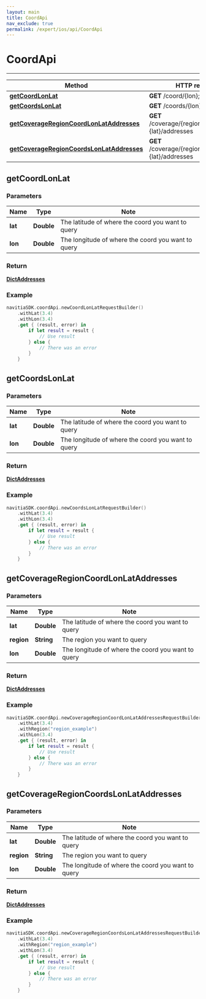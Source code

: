 ```yaml
---
layout: main
title: CoordApi
nav_exclude: true
permalink: /expert/ios/api/CoordApi
---
```


# CoordApi

---

Method | HTTP request
------------- | -------------
[**getCoordLonLat**](#getCoordLonLat) | **GET** /coord/{lon};{lat}/
[**getCoordsLonLat**](#getCoordsLonLat) | **GET** /coords/{lon};{lat}/
[**getCoverageRegionCoordLonLatAddresses**](#getCoverageRegionCoordLonLatAddresses) | **GET** /coverage/{region}/coord/{lon};{lat}/addresses
[**getCoverageRegionCoordsLonLatAddresses**](#getCoverageRegionCoordsLonLatAddresses) | **GET** /coverage/{region}/coords/{lon};{lat}/addresses

## **getCoordLonLat**

### Parameters

Name | Type | Note
---- | ---- | ----
**lat** | **Double**|  The latitude of where the coord you want to query 
**lon** | **Double**|  The longitude of where the coord you want to query 

### Return
[**DictAddresses**](../model/DictAddresses)


### Example
```swift
navitiaSDK.coordApi.newCoordLonLatRequestBuilder()
    .withLat(3.4)
    .withLon(3.4)
    .get { (result, error) in
        if let result = result {
            // Use result
        } else {
            // There was an error
        }
    }
```

## **getCoordsLonLat**

### Parameters

Name | Type | Note
---- | ---- | ----
**lat** | **Double**|  The latitude of where the coord you want to query 
**lon** | **Double**|  The longitude of where the coord you want to query 

### Return
[**DictAddresses**](../model/DictAddresses)


### Example
```swift
navitiaSDK.coordApi.newCoordsLonLatRequestBuilder()
    .withLat(3.4)
    .withLon(3.4)
    .get { (result, error) in
        if let result = result {
            // Use result
        } else {
            // There was an error
        }
    }
```

## **getCoverageRegionCoordLonLatAddresses**

### Parameters

Name | Type | Note
---- | ---- | ----
**lat** | **Double**|  The latitude of where the coord you want to query 
**region** | **String**|  The region you want to query 
**lon** | **Double**|  The longitude of where the coord you want to query 

### Return
[**DictAddresses**](../model/DictAddresses)


### Example
```swift
navitiaSDK.coordApi.newCoverageRegionCoordLonLatAddressesRequestBuilder()
    .withLat(3.4)
    .withRegion("region_example")
    .withLon(3.4)
    .get { (result, error) in
        if let result = result {
            // Use result
        } else {
            // There was an error
        }
    }
```

## **getCoverageRegionCoordsLonLatAddresses**

### Parameters

Name | Type | Note
---- | ---- | ----
**lat** | **Double**|  The latitude of where the coord you want to query 
**region** | **String**|  The region you want to query 
**lon** | **Double**|  The longitude of where the coord you want to query 

### Return
[**DictAddresses**](../model/DictAddresses)


### Example
```swift
navitiaSDK.coordApi.newCoverageRegionCoordsLonLatAddressesRequestBuilder()
    .withLat(3.4)
    .withRegion("region_example")
    .withLon(3.4)
    .get { (result, error) in
        if let result = result {
            // Use result
        } else {
            // There was an error
        }
    }
```

